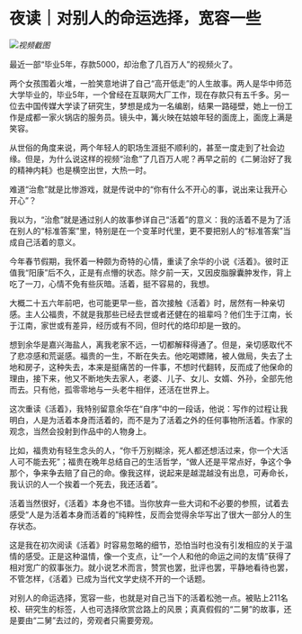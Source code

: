 # 夜读｜对别人的命运选择，宽容一些

![](https://inews.gtimg.com/newsapp_bt/0/15654436918/1000)_视频截图_

最近一部“毕业5年，存款5000，却治愈了几百万人”的视频火了。

两个女孩围着火堆，一脸笑意地讲了自己“高开低走”的人生故事。两人是华中师范大学毕业的，毕业5年，一个曾经在互联网大厂工作，现在存款只有五千多。另一位去中国传媒大学读了研究生，梦想是成为一名编剧，结果一路碰壁，她上一份工作是成都一家火锅店的服务员。镜头中，篝火映在姑娘年轻的面庞上，面庞上满是笑容。

从世俗的角度来说，两个年轻人的职场生涯挺不顺利的，甚至一度走到了社会边缘。但是，为什么说这样的视频“治愈”了几百万人呢？再早之前的《二舅治好了我的精神内耗》也是横空出世，大热一时。

难道“治愈”就是比惨游戏，就是传说中的“你有什么不开心的事，说出来让我开心开心”？

我以为，“治愈”就是通过别人的故事参详自己“活着”的意义：我的活着不是为了活在别人的“标准答案”里，特别是在一个变革时代里，更不要把别人的“标准答案”当成自己活着的意义。

今年春节假期，我怀着一种颇为奇特的心情，重读了余华的小说《活着》。彼时正值我“阳康”后不久，正是有点懵的状态。除夕前一天，又因皮脂腺囊肿发作，背上吃了一刀，心情不免有些灰暗。活着，挺不容易的，我想。

大概二十五六年前吧，也可能更早一些，首次接触《活着》时，居然有一种亲切感。主人公福贵，不就是我那些已经去世或者还健在的祖辈吗？他们生于江南，长于江南，家世或有差异，经历或有不同，但时代的烙印却是一致的。

想到余华是嘉兴海盐人，离我老家不远，一切都解释得通了。但是，亲切感取代不了悲凉感和荒诞感。福贵的一生，不断在失去。他吃喝嫖赌，被人做局，失去了土地和房子，这种失去，本来是挺痛苦的一件事，不想时代翻转，反而成了他保命的理由，接下来，他又不断地失去家人，老婆、儿子、女儿、女婿、外孙，全部先他而去。只有他，孤零零地与一头老牛相伴，还活在世界上。

这次重读《活着》，我特别留意余华在“自序”中的一段话，他说：写作的过程让我明白，人是为活着本身而活着的，而不是为了活着之外的任何事物所活着。作家的观念，当然会投射到作品中的人物身上。

比如，福贵劝有轻生念头的人，“你千万别糊涂，死人都还想活过来，你一个大活人可不能去死”；福贵在晚年总结自己的生活哲学，“做人还是平常点好，争这个争那个，争来争去赔了自己的命。像我这样，说起来是越混越没有出息，可寿命长，我认识的人一个挨着一个死去，我还活着”。

活着当然很好，《活着》本身也不错。当你放弃一些大词和不必要的参照，试着去感受“人是为活着本身而活着的”纯粹性，反而会觉得余华写出了很大一部分人的生存状态。

这是我在初次阅读《活着》时容易忽略的细节，恐怕当时也没有引发相应的关于温情的感受。正是这种温情，像一个支点，让“一个人和他的命运之间的友情”获得了相对宽广的叙事张力。就小说艺术而言，赞赏也罢，批评也罢，平静地看待也罢，不管怎样，《活着》已成为当代文学史绕不开的一个话题。

对别人的命运选择，宽容一些，也就是对自己当下的活着松弛一点。被贴上211名校、研究生的标签，人也可选择欣赏岔路上的风景；真真假假的“二舅”的故事，还是要由“二舅”去过的，旁观者只需要旁观。

